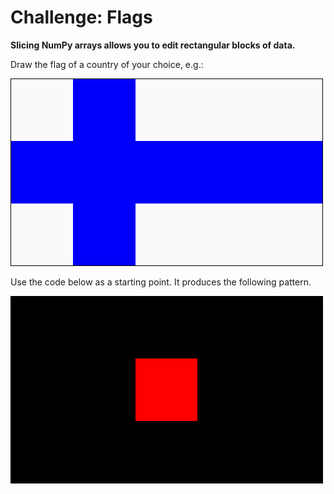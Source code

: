 
# Challenge: Flags

**Slicing NumPy arrays allows you to edit rectangular blocks of data.**

Draw the flag of a country of your choice, e.g.:

![](../images/finland.png)

Use the code below as a starting point. It produces the following pattern.

![](../images/slice.png)
